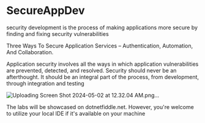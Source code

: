 # SecureAppDev
security development is the process of making applications more secure by finding and fixing security vulnerabilities


Three Ways To Secure Application Services – Authentication, Automation, And Collaboration.

Application security involves all the ways in which application vulnerabilities are prevented, detected, and resolved. Security should never be an afterthought. It should be an integral part of the process, from development, through integration and testing

![Uploading Screen Shot 2024-05-02 at 12.32.04 AM.png…]()



The labs will be showcased on dotnetfiddle.net. However, you're welcome to utilize your local IDE if it's available on your machine
